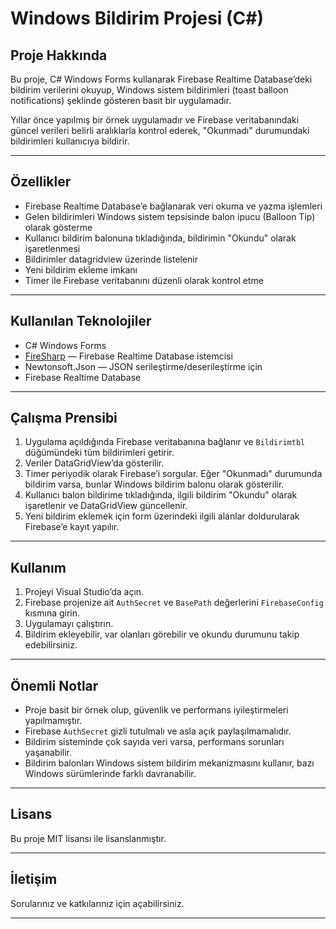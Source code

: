 # Windows Bildirim Projesi (C#)

## Proje Hakkında

Bu proje, C# Windows Forms kullanarak Firebase Realtime Database’deki bildirim verilerini okuyup, Windows sistem bildirimleri (toast balloon notifications) şeklinde gösteren basit bir uygulamadır.  

Yıllar önce yapılmış bir örnek uygulamadır ve Firebase veritabanındaki güncel verileri belirli aralıklarla kontrol ederek, "Okunmadı" durumundaki bildirimleri kullanıcıya bildirir.

---

## Özellikler

- Firebase Realtime Database’e bağlanarak veri okuma ve yazma işlemleri  
- Gelen bildirimleri Windows sistem tepsisinde balon ipucu (Balloon Tip) olarak gösterme  
- Kullanıcı bildirim balonuna tıkladığında, bildirimin "Okundu" olarak işaretlenmesi  
- Bildirimler datagridview üzerinde listelenir  
- Yeni bildirim ekleme imkanı  
- Timer ile Firebase veritabanını düzenli olarak kontrol etme  

---

## Kullanılan Teknolojiler

- C# Windows Forms  
- [FireSharp](https://github.com/ziyasal/FireSharp) — Firebase Realtime Database istemcisi  
- Newtonsoft.Json — JSON serileştirme/deserileştirme için  
- Firebase Realtime Database  

---

## Çalışma Prensibi

1. Uygulama açıldığında Firebase veritabanına bağlanır ve `Bildirimtbl` düğümündeki tüm bildirimleri getirir.  
2. Veriler DataGridView’da gösterilir.  
3. Timer periyodik olarak Firebase’i sorgular. Eğer "Okunmadı" durumunda bildirim varsa, bunlar Windows bildirim balonu olarak gösterilir.  
4. Kullanıcı balon bildirime tıkladığında, ilgili bildirim "Okundu" olarak işaretlenir ve DataGridView güncellenir.  
5. Yeni bildirim eklemek için form üzerindeki ilgili alanlar doldurularak Firebase’e kayıt yapılır.  

---

## Kullanım

1. Projeyi Visual Studio’da açın.  
2. Firebase projenize ait `AuthSecret` ve `BasePath` değerlerini `FirebaseConfig` kısmına girin.  
3. Uygulamayı çalıştırın.  
4. Bildirim ekleyebilir, var olanları görebilir ve okundu durumunu takip edebilirsiniz.  

---

## Önemli Notlar

- Proje basit bir örnek olup, güvenlik ve performans iyileştirmeleri yapılmamıştır.  
- Firebase `AuthSecret` gizli tutulmalı ve asla açık paylaşılmamalıdır.  
- Bildirim sisteminde çok sayıda veri varsa, performans sorunları yaşanabilir.  
- Bildirim balonları Windows sistem bildirim mekanizmasını kullanır, bazı Windows sürümlerinde farklı davranabilir.  

---

## Lisans

Bu proje MIT lisansı ile lisanslanmıştır.

---

## İletişim

Sorularınız ve katkılarınız için açabilirsiniz.

---

